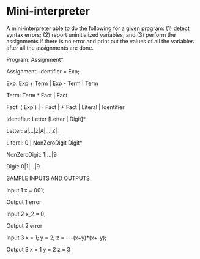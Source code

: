 # Mini-interpreter
A mini-interpreter able to do the following for a given program: 
  (1) detect syntax errors; 
  (2) report uninitialized variables; and 
  (3) perform the assignments if there is no error and print out the values of all the variables after all the assignments are done.
  
Program:
	Assignment*

Assignment:
	Identifier = Exp;

Exp: 
	Exp + Term | Exp - Term | Term

Term:
	Term * Fact  | Fact

Fact:
	( Exp ) | - Fact | + Fact | Literal | Identifier

Identifier:
     	Letter [Letter | Digit]*

Letter:
	a|...|z|A|...|Z|_

Literal:
	0 | NonZeroDigit Digit*
		
NonZeroDigit:
	1|...|9

Digit:
	0|1|...|9
  

SAMPLE INPUTS AND OUTPUTS

Input 1
x = 001;

Output 1
error

Input 2
x_2 = 0;

Output 2
error

Input 3
x = 1;
y = 2;
z = ---(x+y)*(x+-y);

Output 3
x = 1
y = 2
z = 3
